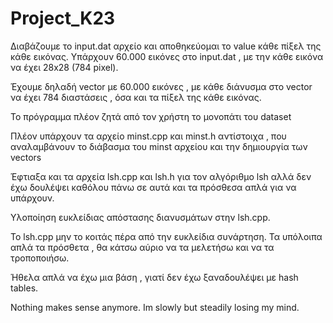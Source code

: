 # Project_K23

Διαβάζουμε το input.dat αρχείο και αποθηκεύομαι το value κάθε πίξελ της κάθε εικόνας. Υπάρχουν 60.000 εικόνες στο input.dat , με την κάθε εικόνα να έχει 28x28 (784 pixel).

Έχουμε δηλαδή vector με 60.000 εικόνες , με κάθε διάνυσμα στο vector να έχει 784 διαστάσεις , όσα και τα πίξελ της κάθε εικόνας.

Το πρόγραμμα πλέον ζητά από τον χρήστη το μονοπάτι του dataset

Πλέον υπάρχουν τα αρχείο minst.cpp και minst.h αντίστοιχα , που αναλαμβάνουν το διάβασμα του minst αρχείου και την δημιουργία των vectors

Έφτιαξα και τα αρχεία lsh.cpp και lsh.h για τον αλγόριθμο lsh αλλά δεν έχω δουλέψει καθόλου πάνω σε αυτά και τα πρόσθεσα απλά για να υπάρχουν.

Υλοποίηση ευκλείδιας απόστασης διανυσμάτων στην lsh.cpp.

To lsh.cpp μην το κοιτάς πέρα από την ευκλείδια συνάρτηση.
Τα υπόλοιπα απλά τα πρόσθετα , θα κάτσω αύριο να τα μελετήσω και να τα τροποποιήσω.

Ήθελα απλά να έχω μια βάση , γιατί δεν έχω ξαναδουλέψει με hash tables.

Nothing makes sense anymore. Im slowly but steadily losing my mind.